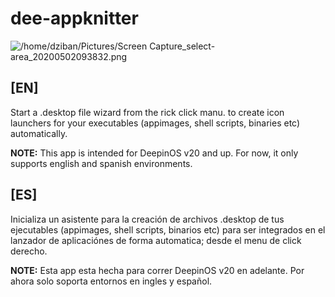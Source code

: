 # dee-appknitter

![/home/dziban/Pictures/Screen Capture_select-area_20200502093832.png](/home/dziban/.config/marktext/images/2a80f13afcf6ddab4f9931778adb8401ba05c380.png)

## [EN]

Start a .desktop file wizard from the rick click manu. to create icon launchers for your executables (appimages, shell scripts, binaries etc) automatically.

**NOTE:** This app is intended for DeepinOS v20 and up. For now, it only supports english and spanish environments.

## [ES]

Inicializa un asistente para la creación de archivos .desktop de tus ejecutables (appimages, shell scripts, binarios etc) para ser    integrados en el lanzador de aplicaciónes de forma automatica; desde el menu de click derecho.

**NOTE:**  Esta app esta hecha para correr DeepinOS v20 en adelante. Por ahora solo soporta entornos en ingles y español.
